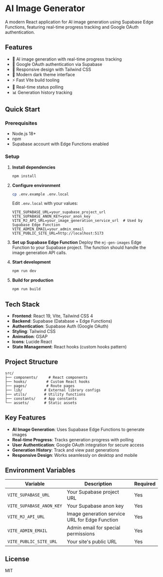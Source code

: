 # AI Image Generator

A modern React application for AI image generation using Supabase Edge Functions, featuring real-time progress tracking and Google OAuth authentication.

## Features

- 🤖 AI image generation with real-time progress tracking
- 🔐 Google OAuth authentication via Supabase
- 📱 Responsive design with Tailwind CSS
- 🎨 Modern dark theme interface
- ⚡ Fast Vite build tooling
- 🔄 Real-time status polling
- 📊 Generation history tracking

## Quick Start

### Prerequisites

- Node.js 18+
- npm
- Supabase account with Edge Functions enabled

### Setup

1. **Install dependencies**
   ```bash
   npm install
   ```

2. **Configure environment**
   ```bash
   cp .env.example .env.local
   ```
   
   Edit `.env.local` with your values:
   ```
   VITE_SUPABASE_URL=your_supabase_project_url
   VITE_SUPABASE_ANON_KEY=your_anon_key
   VITE_MJ_API_URL=your_image_generation_service_url  # Used by Supabase Edge Function
   VITE_ADMIN_EMAIL=your_admin_email
   VITE_PUBLIC_SITE_URL=http://localhost:5173
   ```

3. **Set up Supabase Edge Function**
   Deploy the `mj-gen-images` Edge Function to your Supabase project. The function should handle the image generation API calls.

4. **Start development**
   ```bash
   npm run dev
   ```

5. **Build for production**
   ```bash
   npm run build
   ```

## Tech Stack

- **Frontend**: React 19, Vite, Tailwind CSS 4
- **Backend**: Supabase (Database + Edge Functions)
- **Authentication**: Supabase Auth (Google OAuth)
- **Styling**: Tailwind CSS
- **Animation**: GSAP
- **Icons**: Lucide React
- **State Management**: React hooks (custom hooks pattern)

## Project Structure

```
src/
├── components/     # React components
├── hooks/         # Custom React hooks
├── pages/         # Route pages
├── lib/          # External library configs
├── utils/        # Utility functions
├── constants/    # App constants
└── assets/       # Static assets
```

## Key Features

- **AI Image Generation**: Uses Supabase Edge Functions to generate images
- **Real-time Progress**: Tracks generation progress with polling
- **User Authentication**: Google OAuth integration for secure access
- **Generation History**: Track and view past generations
- **Responsive Design**: Works seamlessly on desktop and mobile

## Environment Variables

| Variable | Description | Required |
|----------|-------------|----------|
| `VITE_SUPABASE_URL` | Your Supabase project URL | Yes |
| `VITE_SUPABASE_ANON_KEY` | Your Supabase anon key | Yes |
| `VITE_MJ_API_URL` | Image generation service URL for Edge Function | Yes |
| `VITE_ADMIN_EMAIL` | Admin email for special permissions | Yes |
| `VITE_PUBLIC_SITE_URL` | Your site's public URL | Yes |

## License

MIT